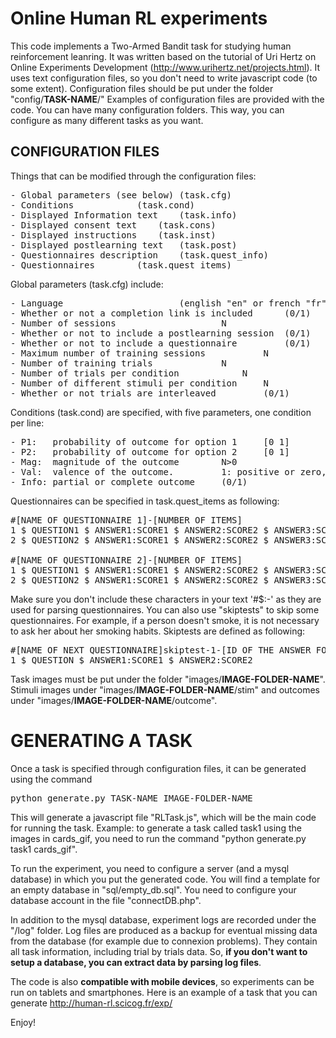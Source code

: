 # Online Human RL experiments

This code implements a Two-Armed Bandit task for studying human reinforcement leanring.
It was written based on the tutorial of Uri Hertz on Online Experiments Development (http://www.urihertz.net/projects.html).
It uses text configuration files, so you don't need to write javascript code (to some extent).
Configuration files should be put under the folder "config/**TASK-NAME**/"
Examples of configuration files are provided with the code.
You can have many configuration folders.
This way, you can configure as many different tasks as you want. 


## CONFIGURATION FILES

Things that can be modified through the configuration files:
<pre>
- Global parameters (see below) (task.cfg)
- Conditions			(task.cond)
- Displayed Information text	(task.info)
- Displayed consent text	(task.cons)
- Displayed instructions	(task.inst)
- Displayed postlearning text	(task.post)
- Questionnaires description 	(task.quest_info)
- Questionnaires		(task.quest_items)
</pre>

Global parameters (task.cfg) include:	
<pre>
- Language						(english "en" or french "fr")
- Whether or not a completion link is included		(0/1)
- Number of sessions					N
- Whether or not to include a postlearning session	(0/1)
- Whether or not to include a questionnaire 		(0/1)
- Maximum number of training sessions			N
- Number of training trials				N
- Number of trials per condition			N
- Number of different stimuli per condition		N
- Whether or not trials are interleaved			(0/1)
</pre>

Conditions (task.cond) are specified, with five parameters, one condition per line:
<pre>
- P1:	probability of outcome for option 1 	[0 1]
- P2:	probability of outcome for option 2 	[0 1]
- Mag:	magnitude of the outcome 		N>0
- Val:	valence of the outcome. 		1: positive or zero, -1: negative or zero, 0: symmetric +1/-1
- Info:	partial or complete outcome		(0/1)
</pre>


Questionnaires can be specified in task.quest_items as following:

<pre>
#[NAME OF QUESTIONNAIRE 1]-[NUMBER OF ITEMS]
1 $ QUESTION1 $ ANSWER1:SCORE1 $ ANSWER2:SCORE2 $ ANSWER3:SCORE3 
2 $ QUESTION2 $ ANSWER1:SCORE1 $ ANSWER2:SCORE2 $ ANSWER3:SCORE3 <br>
#[NAME OF QUESTIONNAIRE 2]-[NUMBER OF ITEMS]
1 $ QUESTION1 $ ANSWER1:SCORE1 $ ANSWER2:SCORE2 $ ANSWER3:SCORE3 
2 $ QUESTION2 $ ANSWER1:SCORE1 $ ANSWER2:SCORE2 $ ANSWER3:SCORE3
</pre>

Make sure you don't include these characters in your text '#$:-' as they are used for parsing questionnaires.
You can also use "skiptests" to skip some questionnaires. For example, if a person doesn't smoke, it is not necessary to ask her about her smoking habits.
Skiptests are defined as following:
 
<pre>
#[NAME OF NEXT QUESTIONNAIRE]skiptest-1-[ID OF THE ANSWER FOR THE TEST TO BE TRUE]-[NUMBER OF ITEMS IN THE NEXT QUESTIONNAIRE]
1 $ QUESTION $ ANSWER1:SCORE1 $ ANSWER2:SCORE2
</pre>

Task images must be put under the folder "images/**IMAGE-FOLDER-NAME**". 
Stimuli images under "images/**IMAGE-FOLDER-NAME**/stim" and outcomes under "images/**IMAGE-FOLDER-NAME**/outcome".


# GENERATING A TASK
Once a task is specified through configuration files, it can be generated using the command 
<pre>
python generate.py TASK-NAME IMAGE-FOLDER-NAME
</pre>
This will generate a javascript file "RLTask.js", which will be the main code for running the task.
Example: to generate a task called task1 using the images in cards_gif, you need to run the command "python generate.py task1 cards_gif".

To run the experiment, you need to configure a server (and a mysql database) in which you put the generated code.
You will find a template for an empty database in "sql/empty_db.sql". 
You need to configure your database account in the file "connectDB.php".

In addition to the mysql database, experiment logs are recorded under the "/log" folder.
Log files are produced as a backup for eventual missing data from the database (for example due to connexion problems).
They contain all task information, including trial by trials data.
So, __if you don't want to setup a database, you can extract data by parsing log files__.

The code is also __compatible with mobile devices__, so experiments can be run on tablets and smartphones. 
Here is an example of a task that you can generate http://human-rl.scicog.fr/exp/

Enjoy!
